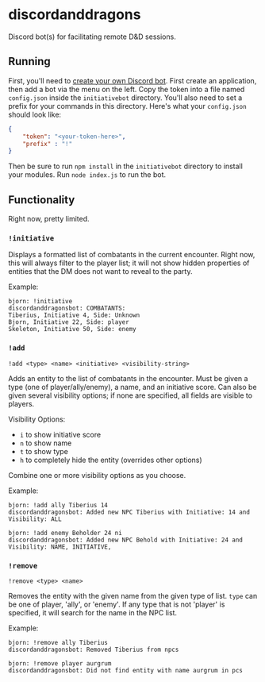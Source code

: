 # discordanddragons
Discord bot(s) for facilitating remote D&amp;D sessions.

## Running

First, you'll need to [create your own Discord bot](https://discordapp.com/developers/applications/). First create an application,
then add a bot via the menu on the left. Copy the token into a file named `config.json` inside the `initiativebot` directory.
You'll also need to set a prefix for your commands in this directory. Here's what your `config.json` should look like:

```JSON
{
    "token": "<your-token-here>",
    "prefix" : "!"
}
```

Then be sure to run `npm install` in the `initiativebot` directory to install your modules. Run `node index.js` to run the bot.

## Functionality

Right now, pretty limited.

### `!initiative`

Displays a formatted list of combatants in the current encounter. Right now, this will always filter to the player list;
it will not show hidden properties of entities that the DM does not want to reveal to the party.

Example: 

```
bjorn: !initiative
discordanddragonsbot: COMBATANTS:
Tiberius, Initiative 4, Side: Unknown
Bjorn, Initiative 22, Side: player
Skeleton, Initiative 50, Side: enemy
```

### `!add`

```
!add <type> <name> <initiative> <visibility-string>
```

Adds an entity to the list of combatants in the encounter. Must be given a 
type (one of player/ally/enemy), a name, and an initiative score. Can also be
given several visibility options; if none are specified, all fields are visible to players.

Visibility Options:
- `i` to show initiative score
- `n` to show name
- `t` to show type
- `h` to completely hide the entity (overrides other options)

Combine one or more visibility options as you choose.

Example: 

```
bjorn: !add ally Tiberius 14
discordanddragonsbot: Added new NPC Tiberius with Initiative: 14 and Visibility: ALL

bjorn: !add enemy Beholder 24 ni
discordanddragonsbot: Added new NPC Behold with Initiative: 24 and Visibility: NAME, INITIATIVE,
```

### `!remove`

```
!remove <type> <name>
```
Removes the entity with the given name from the given type of list. `type` can be one of player, 'ally', or 'enemy'. If any type that is not 'player' is specified, it will search for the name in the NPC list.

Example: 

```
bjorn: !remove ally Tiberius
discordanddragonsbot: Removed Tiberius from npcs

bjorn: !remove player aurgrum
discordanddragonsbot: Did not find entity with name aurgrum in pcs
```
